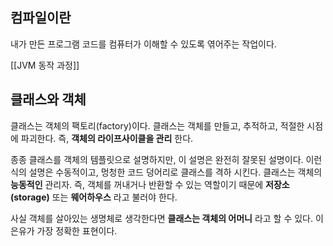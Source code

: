 ## 컴파일이란
내가 만든 프로그램 코드를 컴퓨터가 이해할 수 있도록 엮어주는 작업이다.

[[JVM 동작 과정]]

## 클래스와 객체

클래스는 객체의 팩토리(factory)이다.
클래스는 객체를 만들고, 추적하고, 적절한 시점에 파괴한다.
즉, **객체의 라이프사이클을 관리** 한다.

종종 클래스를 객체의 템플릿으로 설명하지만, 이 설명은 완전히 잘못된 설명이다.
이런 식의 설명은 수동적이고, 멍청한 코드 덩어리로 클래스를 격하 시킨다.
클래스는 객체의 **능동적인** 관리자.
즉, 객체를 꺼내거나 반환할 수 있는 역할이기 때문에 **저장소(storage)** 또는 **웨어하우스** 라고 불러야 한다.

사실 객체를 살아있는 생명체로 생각한다면 **클래스는 객체의 어머니** 라고 할 수 있다.
이 은유가 가장 정확한 표현이다.